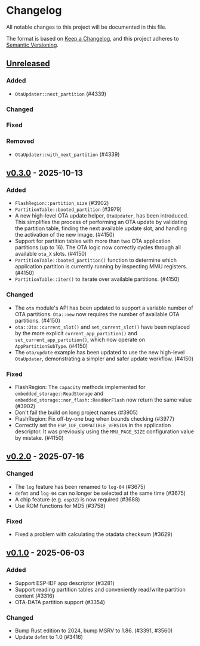 # Changelog

All notable changes to this project will be documented in this file.

The format is based on [Keep a Changelog](https://keepachangelog.com/en/1.0.0/),
and this project adheres to [Semantic Versioning](https://semver.org/spec/v2.0.0.html).

## [Unreleased]

### Added

- `OtaUpdater::next_partition` (#4339)

### Changed


### Fixed


### Removed

- `OtaUpdater::with_next_partition` (#4339)

## [v0.3.0] - 2025-10-13

### Added

- `FlashRegion::partition_size` (#3902)
- `PartitionTable::booted_partition` (#3979)
- A new high-level OTA update helper, `OtaUpdater`, has been introduced. This simplifies the process of performing an OTA update by validating the partition table, finding the next available update slot, and handling the activation of the new image. (#4150)
- Support for partition tables with more than two OTA application partitions (up to 16). The OTA logic now correctly cycles through all available `ota_X` slots. (#4150)
- `PartitionTable::booted_partition()` function to determine which application partition is currently running by inspecting MMU registers. (#4150)
- `PartitionTable::iter()` to iterate over available partitions. (#4150)

### Changed

- The `ota` module's API has been updated to support a variable number of OTA partitions. `Ota::new` now requires the number of available OTA partitions. (#4150)
- `ota::Ota::current_slot()` and `set_current_slot()` have been replaced by the more explicit `current_app_partition()` and `set_current_app_partition()`, which now operate on `AppPartitionSubType`. (#4150)
- The `ota/update` example has been updated to use the new high-level `OtaUpdater`, demonstrating a simpler and safer update workflow. (#4150)

### Fixed

- FlashRegion: The `capacity` methods implemented for `embedded_storage::ReadStorage` and `embedded_storage::nor_flash::ReadNorFlash` now return the same value (#3902)
- Don't fail the build on long project names (#3905)
- FlashRegion: Fix off-by-one bug when bounds checking (#3977)
- Correctly set the `ESP_IDF_COMPATIBLE_VERSION` in the application descriptor. It was previously using the `MMU_PAGE_SIZE` configuration value by mistake. (#4150)

## [v0.2.0] - 2025-07-16

### Changed

- The `log` feature has been renamed to `log-04` (#3675)
- `defmt` and `log-04` can no longer be selected at the same time (#3675)
- A chip feature (e.g. `esp32`) is now required (#3688)
- Use ROM functions for MD5 (#3758)

### Fixed

- Fixed a problem with calculating the otadata checksum (#3629)

## [v0.1.0] - 2025-06-03

### Added

- Support ESP-IDF app descriptor (#3281)
- Support reading partition tables and conveniently read/write partition content (#3316)
- OTA-DATA partition support (#3354)

### Changed

- Bump Rust edition to 2024, bump MSRV to 1.86. (#3391, #3560)
- Update `defmt` to 1.0 (#3416)

[v0.1.0]: https://github.com/esp-rs/esp-hal/releases/tag/esp-bootloader-esp-idf-v0.1.0
[v0.2.0]: https://github.com/esp-rs/esp-hal/compare/esp-bootloader-esp-idf-v0.1.0...esp-bootloader-esp-idf-v0.2.0
[v0.3.0]: https://github.com/esp-rs/esp-hal/compare/esp-bootloader-esp-idf-v0.2.0...esp-bootloader-esp-idf-v0.3.0
[Unreleased]: https://github.com/esp-rs/esp-hal/compare/esp-bootloader-esp-idf-v0.3.0...HEAD

